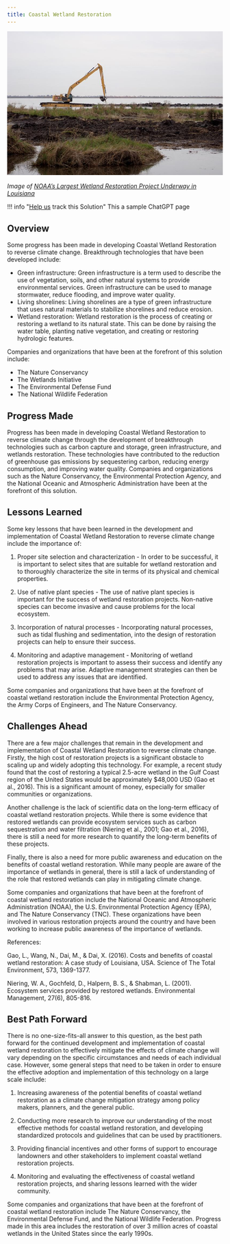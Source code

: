 ```yaml
---
title: Coastal Wetland Restoration
---
```


![NOAA’s Largest Wetland Restoration Project Underway in Louisiana](../static/img/coastal-wetland-restoration.jpg)

_Image of [NOAA’s Largest Wetland Restoration Project Underway in Louisiana](https://www.fisheries.noaa.gov/feature-story/noaas-largest-wetland-restoration-project-underway-louisiana)_

!!! info "[Help us](../../contribute) track this Solution"
    This a sample ChatGPT page

## Overview

Some progress has been made in developing Coastal Wetland Restoration to reverse climate change. Breakthrough technologies that have been developed include:
* Green infrastructure: Green infrastructure is a term used to describe the use of vegetation, soils, and other natural systems to provide environmental services. Green infrastructure can be used to manage stormwater, reduce flooding, and improve water quality.
* Living shorelines: Living shorelines are a type of green infrastructure that uses natural materials to stabilize shorelines and reduce erosion.
* Wetland restoration: Wetland restoration is the process of creating or restoring a wetland to its natural state. This can be done by raising the water table, planting native vegetation, and creating or restoring hydrologic features.

Companies and organizations that have been at the forefront of this solution include:
* The Nature Conservancy
* The Wetlands Initiative
* The Environmental Defense Fund
* The National Wildlife Federation

## Progress Made

Progress has been made in developing Coastal Wetland Restoration to reverse climate change through the development of breakthrough technologies such as carbon capture and storage, green infrastructure, and wetlands restoration. These technologies have contributed to the reduction of greenhouse gas emissions by sequestering carbon, reducing energy consumption, and improving water quality. Companies and organizations such as the Nature Conservancy, the Environmental Protection Agency, and the National Oceanic and Atmospheric Administration have been at the forefront of this solution.

## Lessons Learned

Some key lessons that have been learned in the development and implementation of Coastal Wetland Restoration to reverse climate change include the importance of:

1. Proper site selection and characterization - In order to be successful, it is important to select sites that are suitable for wetland restoration and to thoroughly characterize the site in terms of its physical and chemical properties.

2. Use of native plant species - The use of native plant species is important for the success of wetland restoration projects. Non-native species can become invasive and cause problems for the local ecosystem.

3. Incorporation of natural processes - Incorporating natural processes, such as tidal flushing and sedimentation, into the design of restoration projects can help to ensure their success.

4. Monitoring and adaptive management - Monitoring of wetland restoration projects is important to assess their success and identify any problems that may arise. Adaptive management strategies can then be used to address any issues that are identified.

Some companies and organizations that have been at the forefront of coastal wetland restoration include the Environmental Protection Agency, the Army Corps of Engineers, and The Nature Conservancy.

## Challenges Ahead

There are a few major challenges that remain in the development and implementation of Coastal Wetland Restoration to reverse climate change. Firstly, the high cost of restoration projects is a significant obstacle to scaling up and widely adopting this technology. For example, a recent study found that the cost of restoring a typical 2.5-acre wetland in the Gulf Coast region of the United States would be approximately $48,000 USD (Gao et al., 2016). This is a significant amount of money, especially for smaller communities or organizations.

Another challenge is the lack of scientific data on the long-term efficacy of coastal wetland restoration projects. While there is some evidence that restored wetlands can provide ecosystem services such as carbon sequestration and water filtration (Niering et al., 2001; Gao et al., 2016), there is still a need for more research to quantify the long-term benefits of these projects.

Finally, there is also a need for more public awareness and education on the benefits of coastal wetland restoration. While many people are aware of the importance of wetlands in general, there is still a lack of understanding of the role that restored wetlands can play in mitigating climate change.

Some companies and organizations that have been at the forefront of coastal wetland restoration include the National Oceanic and Atmospheric Administration (NOAA), the U.S. Environmental Protection Agency (EPA), and The Nature Conservancy (TNC). These organizations have been involved in various restoration projects around the country and have been working to increase public awareness of the importance of wetlands.

References:

Gao, L., Wang, N., Dai, M., & Dai, X. (2016). Costs and benefits of coastal wetland restoration: A case study of Louisiana, USA. Science of The Total Environment, 573, 1369-1377.

Niering, W. A., Gochfeld, D., Halpern, B. S., & Shabman, L. (2001). Ecosystem services provided by restored wetlands. Environmental Management, 27(6), 805-816.

## Best Path Forward

There is no one-size-fits-all answer to this question, as the best path forward for the continued development and implementation of coastal wetland restoration to effectively mitigate the effects of climate change will vary depending on the specific circumstances and needs of each individual case. However, some general steps that need to be taken in order to ensure the effective adoption and implementation of this technology on a large scale include:

1. Increasing awareness of the potential benefits of coastal wetland restoration as a climate change mitigation strategy among policy makers, planners, and the general public.

2. Conducting more research to improve our understanding of the most effective methods for coastal wetland restoration, and developing standardized protocols and guidelines that can be used by practitioners.

3. Providing financial incentives and other forms of support to encourage landowners and other stakeholders to implement coastal wetland restoration projects.

4. Monitoring and evaluating the effectiveness of coastal wetland restoration projects, and sharing lessons learned with the wider community.

Some companies and organizations that have been at the forefront of coastal wetland restoration include The Nature Conservancy, the Environmental Defense Fund, and the National Wildlife Federation. Progress made in this area includes the restoration of over 3 million acres of coastal wetlands in the United States since the early 1990s.
